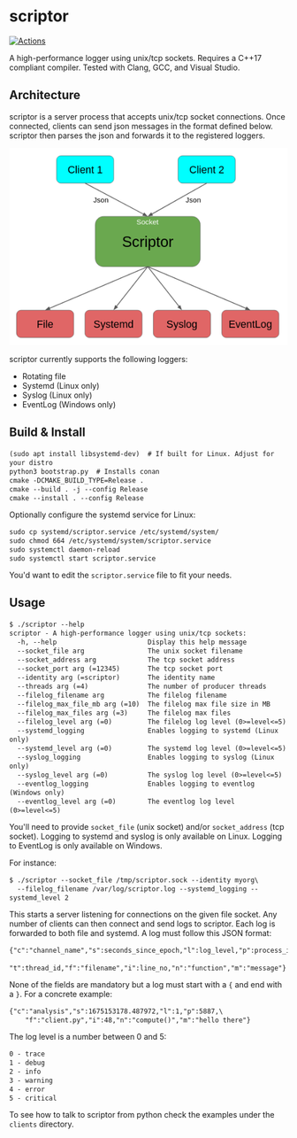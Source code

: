 # scriptor

[![Actions](https://github.com/bloomen/scriptor/actions/workflows/scriptor-tests.yml/badge.svg?branch=main)](https://github.com/bloomen/scriptor/actions/workflows/scriptor-tests.yml?query=branch%3Amain)

A high-performance logger using unix/tcp sockets.
Requires a C++17 compliant compiler.
Tested with Clang, GCC, and Visual Studio.

## Architecture

scriptor is a server process that accepts unix/tcp socket connections. Once connected, clients
can send json messages in the format defined below. scriptor then parses the json and
forwards it to the registered loggers.

![arch](https://raw.githubusercontent.com/bloomen/scriptor/main/arch.png)

scriptor currently supports the following loggers:

* Rotating file
* Systemd (Linux only)
* Syslog (Linux only)
* EventLog (Windows only)

## Build & Install

```
(sudo apt install libsystemd-dev)  # If built for Linux. Adjust for your distro
python3 bootstrap.py  # Installs conan
cmake -DCMAKE_BUILD_TYPE=Release .
cmake --build . -j --config Release
cmake --install . --config Release
```

Optionally configure the systemd service for Linux:
```
sudo cp systemd/scriptor.service /etc/systemd/system/
sudo chmod 664 /etc/systemd/system/scriptor.service
sudo systemctl daemon-reload
sudo systemctl start scriptor.service
```
You'd want to edit the `scriptor.service` file to fit your needs.

## Usage

```
$ ./scriptor --help
scriptor - A high-performance logger using unix/tcp sockets:
  -h, --help                       Display this help message
  --socket_file arg                The unix socket filename
  --socket_address arg             The tcp socket address
  --socket_port arg (=12345)       The tcp socket port
  --identity arg (=scriptor)       The identity name
  --threads arg (=4)               The number of producer threads
  --filelog_filename arg           The filelog filename
  --filelog_max_file_mb arg (=10)  The filelog max file size in MB
  --filelog_max_files arg (=3)     The filelog max files
  --filelog_level arg (=0)         The filelog log level (0>=level<=5)
  --systemd_logging                Enables logging to systemd (Linux only)
  --systemd_level arg (=0)         The systemd log level (0>=level<=5)
  --syslog_logging                 Enables logging to syslog (Linux only)
  --syslog_level arg (=0)          The syslog log level (0>=level<=5)
  --eventlog_logging               Enables logging to eventlog (Windows only)
  --eventlog_level arg (=0)        The eventlog log level (0>=level<=5)
```
You'll need to provide `socket_file` (unix socket) and/or `socket_address` (tcp socket).
Logging to systemd and syslog is only available on Linux.
Logging to EventLog is only available on Windows.

For instance:
```
$ ./scriptor --socket_file /tmp/scriptor.sock --identity myorg\
  --filelog_filename /var/log/scriptor.log --systemd_logging --systemd_level 2
```
This starts a server listening for connections on the given file socket.
Any number of clients can then connect and send logs to scriptor. Each log
is forwarded to both file and systemd. A log must follow this JSON format:
```
{"c":"channel_name","s":seconds_since_epoch,"l":log_level,"p":process_id,\
    "t":thread_id,"f":"filename","i":line_no,"n":"function","m":"message"}
```
None of the fields are mandatory but a log must start with a `{` and
end with a `}`. For a concrete example:
```
{"c":"analysis","s":1675153178.487972,"l":1,"p":5887,\
    "f":"client.py","i":48,"n":"compute()","m":"hello there"}
```
The log level is a number between 0 and 5:
```
0 - trace
1 - debug
2 - info
3 - warning
4 - error
5 - critical
```
To see how to talk to scriptor from python check the examples under the `clients` directory.
